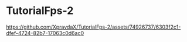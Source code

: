 # TutorialFps-2


https://github.com/XpravdaX/TutorialFps-2/assets/74926737/6303f2c1-dfef-4724-82b7-17063c0d6ac0

